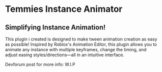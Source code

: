# Temmies Instance Animator
## Simplifying Instance Animation!

This plugin i created is designed to make tween animation creation as easy as possible! Inspired by Roblox's Animation Editor, this plugin allows you to animate any instance with multiple keyframes, change the timing, and adjust easing styles/directions—all in an intuitive interface.

Devforum post for more info: W.I.P
